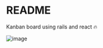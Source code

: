 # README

Kanban board using rails and react 🔥

![image](https://github.com/abhirampai/jira_clone_rails/assets/36255896/bd3792a2-ce4a-40ea-829e-dacb18bc02df)

